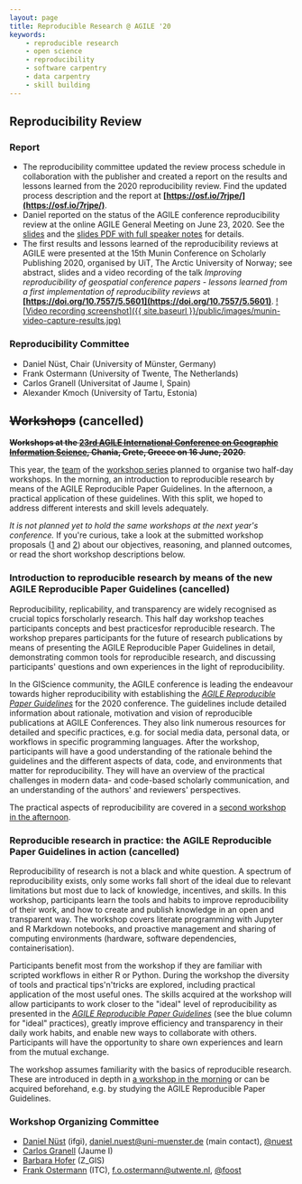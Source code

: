 ```yaml
---
layout: page
title: Reproducible Research @ AGILE '20
keywords:
    - reproducible research
    - open science
    - reproducibility
    - software carpentry
    - data carpentry
    - skill building
---
```


## Reproducibility Review

### Report

- The reproducibility committee updated the review process schedule in collaboration with the publisher and created a report on the results and lessons learned from the 2020 reproducibility review. Find the updated process description and the report at **[https://osf.io/7rjpe/](https://osf.io/7rjpe/)**.
- Daniel reported on the status of the AGILE conference reproducibility review at the online AGILE General Meeting on June 23, 2020. See the [slides](https://bit.ly/agile2020-repro-review-slides) and the [slides PDF with full speaker notes](/public/files/agile2020_repro-review-report_AGILE-General-Meeting-2020-06-23.pdf) for details.
- The first results and lessons learned of the reproducibility reviews at AGILE were presented at the 15th Munin Conference on Scholarly Publishing 2020, organised by UiT, The Arctic University of Norway; see abstract, slides and a video recording of the talk _Improving reproducibility of geospatial conference papers - lessons learned from a first implementation of reproducibility reviews_ at **[https://doi.org/10.7557/5.5601](https://doi.org/10.7557/5.5601)**.
  [![Video recording screenshot]({{ site.baseurl }}/public/images/munin-video-capture-results.jpg)](https://doi.org/10.7557/5.5601)

### Reproducibility Committee

- Daniel Nüst, Chair (University of Münster, Germany)
- Frank Ostermann (University of Twente, The Netherlands)
- Carlos Granell (Universitat of Jaume I, Spain)
- Alexander Kmoch (University of Tartu, Estonia)

## ~~Workshops~~ (cancelled)

~~**Workshops at the [23rd AGILE International Conference on Geographic Information Science](https://agile-online.org/conference-2020/), Chania, Crete, Greece on 16 June, 2020**.~~

This year, the [team](#organizing-committee) of the [workshop series](../) planned to organise two half-day workshops.
In the morning, an introduction to reproducible research by means of the AGILE Reproducible Paper Guidelines.
In the afternoon, a practical application of these guidelines.
With this split, we hoped to address different interests and skill levels adequately.

_It is not planned yet to hold the same workshops at the next year's conference._
If you're curious, take a look at the submitted workshop proposals ([1](../public/files/agile2020_workshop-proposal_introduction-to-reproducible-research.pdf)&nbsp;and&nbsp;[2](../public/files/agile2020_workshop-proposal_reproducible-research-in-practice.pdf)) about our objectives, reasoning, and planned outcomes, or read the short workshop descriptions below.

### Introduction to reproducible research by means of the new AGILE Reproducible Paper Guidelines (cancelled)

Reproducibility, replicability, and transparency are widely recognised as crucial topics forscholarly research.
This half day workshop teaches participants concepts and best practicesfor reproducible research.
The workshop prepares participants for the future of research publications by means of presenting the AGILE Reproducible Paper Guidelines in detail, demonstrating common tools for reproducible research, and discussing participants' questions and own experiences in the light of reproducibility.

In the GIScience community, the AGILE conference is leading the endeavour towards higher reproducibility with establishing the _[AGILE Reproducible Paper Guidelines](https://doi.org/10.17605/OSF.IO/CB7Z8)_ for the 2020 conference.
The guidelines include detailed information about rationale, motivation and vision of reproducible publications at AGILE Conferences.
They also link numerous resources for detailed and specific practices, e.g. for social media data, personal data, or workflows in specific programming languages.
After the workshop, participants will have a good understanding of the rationale behind the guidelines and the different aspects of data, code, and environments that matter for reproducibility.
They will have an overview of the practical challenges in modern data- and code-based scholarly communication, and an understanding of the authors' and reviewers' perspectives.

The practical aspects of reproducibility are covered in a [second workshop in the afternoon](#reproducible-research-in-practice-the-agile-reproducible-paper-guidelines-in-action).

### Reproducible research in practice: the AGILE Reproducible Paper Guidelines in action (cancelled)

Reproducibility of research is not a black and white question.
A spectrum of reproducibility exists, only some works fall short of the ideal due to relevant limitations but most due to lack of knowledge, incentives, and skills.
In this workshop, participants learn the tools and habits to improve reproducibility of their work, and how to create and publish knowledge in an open and transparent way.
The workshop covers literate programming with Jupyter and R Markdown notebooks, and proactive management and sharing of computing environments (hardware, software dependencies, containerisation). 

Participants benefit most from the workshop if they are familiar with scripted workflows in either R or Python.
During the workshop the diversity of tools and practical tips'n'tricks are explored, including practical application of the most useful ones.
The skills acquired at the workshop will allow participants to work closer to the "ideal" level of reproducibility as presented in the [_AGILE Reproducible Paper Guidelines_](​https://doi.org/10.17605/OSF.IO/CB7Z8​) (see the blue column for "ideal" practices), greatly improve efficiency and transparency in their daily work habits, and enable new ways to collaborate with others.
Participants will have the opportunity to share own experiences and learn from the mutual exchange.

The workshop assumes familiarity with the basics of reproducible research. These are introduced in depth in [a workshop in the morning](#introduction-to-reproducible-research-by-means-of-the-new-agile-reproducible-paper-guidelines) or can be acquired beforehand, e.g. by studying the AGILE Reproducible Paper Guidelines.

### Workshop Organizing Committee

- [Daniel Nüst](https://orcid.org/0000-0002-0024-5046) (ifgi), daniel.nuest@uni-muenster.de (main contact), [@nuest](https://github.com/nuest)
- [Carlos Granell](https://orcid.org/0000-0003-1004-9695) (Jaume I)
- [Barbara Hofer](https://orcid.org/0000-0001-7078-3766) (Z_GIS)
- [Frank Ostermann](https://orcid.org/0000-0002-9317-8291) (ITC), f.o.ostermann@utwente.nl, [@foost](https://github.com/foost)
